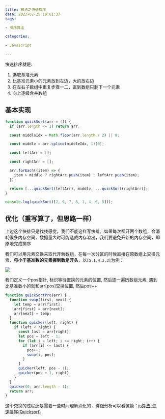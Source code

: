 ```yaml
---
title: 算法之快速排序
date: 2023-02-25 19:01:37
tags:

- 排序算法

categories:

- Javascript

---
```


快速排序就是:

1. 选取基准元素
2. 比基准元素小的元素放到左边，大的放右边
3. 在左右子数组中重复步骤一二，直到数组只剩下一个元素
4. 向上逐级合并数组

## 基本实现

```js
function quickSort(arr = []) {
  if (arr.length <= 1) return arr;

  const middleIdx = Math.floor(arr.length / 2) || 0;

  const middle = arr.splice(middleIdx, 1)[0];

  const leftArr = [];

  const rightArr = [];

  arr.forEach((item) => {
    item > middle ? rightArr.push(item) : leftArr.push(item);
  });

  return [...quickSort(leftArr), middle, ...quickSort(rightArr)];
}

console.log(quickSort([2, 9, 7, 8, 1, 4, 6, 5]));

```

## 优化（重写算了，但思路一样）

上边这个快排只是找找感觉，我们不能这样写快排，如果每次都开两个数组，会消耗很多内存空间，数据量大时可能造成内存溢出，我们要避免开新的内存空间，即原地完成排序

我们可以用元素交换来取代开新数组，在每一次分区的时候直接在原数组上交换元素，**将小于基准数的元素挪到数组开头**，以`[5,1,4,2,3]`为例：

![](https://p1-jj.byteimg.com/tos-cn-i-t2oaga2asx/gold-user-assets/2020/4/5/17148debd6e97be5~tplv-t2oaga2asx-zoom-in-crop-mark:3024:0:0:0.awebp)

我们定义一个pos指针, 标识等待置换的元素的位置, 然后逐一遍历数组元素, 遇到比基准数小的就和arr[pos]交换位置, 然后pos++

```js
function quickSortPro(arr) {
  function swap(first, next) {
    let temp = arr[first];
    arr[first] = arr[next];
    arr[next] = temp;
  }
  function quicker(left, right) {
    if (left < right) {
      const last = arr[right];
      let pos = left - 1;
      for (let i = left; i <= right; i++) {
        if (arr[i] <= last) {
          pos++;
          swap(i, pos);
        }
      }
      quicker(left, pos - 1);
      quicker(pos + 1, right);
    }
  }
  quicker(0, arr.length - 1);
  return arr;
}
```

这个交换的过程还是需要一些时间理解消化的，详细分析可以看这篇：[js算法-快速排序(Quicksort)](https://link.juejin.cn/?target=https%3A%2F%2Fsegmentfault.com%2Fa%2F1190000017814119 "https://segmentfault.com/a/1190000017814119")
